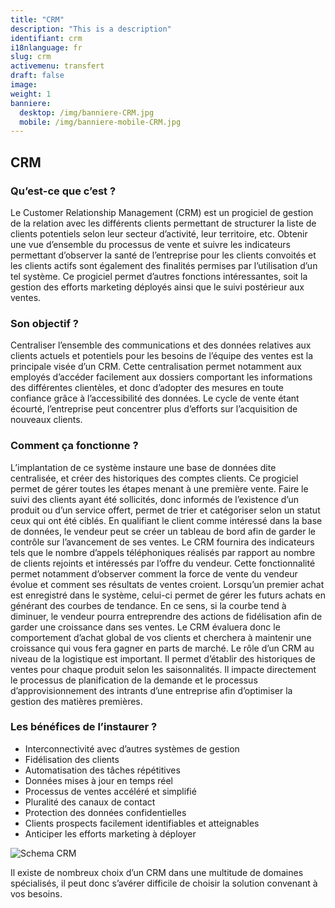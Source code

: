 ```yaml
---
title: "CRM"
description: "This is a description"
identifiant: crm
i18nlanguage: fr
slug: crm
activemenu: transfert
draft: false
image:
weight: 1
banniere:
  desktop: /img/banniere-CRM.jpg
  mobile: /img/banniere-mobile-CRM.jpg
---
```



## CRM

### Qu’est-ce que c’est ?

Le Customer Relationship Management (CRM) est un progiciel de gestion de la relation avec les différents clients permettant de structurer la liste de clients potentiels selon leur secteur d’activité, leur territoire, etc. Obtenir une vue d’ensemble du processus de vente et suivre les indicateurs permettant d’observer la santé de l’entreprise pour les clients convoités et les clients actifs sont également des finalités permises par l’utilisation d’un tel système. Ce progiciel permet d’autres fonctions intéressantes, soit la gestion des efforts marketing déployés ainsi que le suivi postérieur aux ventes.

### Son objectif ?

Centraliser l’ensemble des communications et des données relatives aux clients actuels et potentiels pour les besoins de l’équipe des ventes est la principale visée d’un CRM. Cette centralisation permet notamment aux employés d’accéder facilement aux dossiers comportant les informations des différentes clientèles, et donc d’adopter des mesures en toute confiance grâce à l’accessibilité des données. Le cycle de vente étant écourté, l’entreprise peut concentrer plus d’efforts sur l’acquisition de nouveaux clients. 

### Comment ça fonctionne ?

L’implantation de ce système instaure une base de données dite centralisée, et créer des historiques des comptes clients. Ce progiciel permet de gérer toutes les étapes menant à une première vente. Faire le suivi des clients ayant été sollicités, donc informés de l’existence d’un produit ou d’un service offert, permet de trier et catégoriser selon un statut ceux qui ont été ciblés. En qualifiant le client comme intéressé dans la base de données, le vendeur peut se créer un tableau de bord afin de garder le contrôle sur l’avancement de ses ventes. Le CRM fournira des indicateurs tels que le nombre d’appels téléphoniques réalisés par rapport au nombre de clients rejoints et intéressés par l’offre du vendeur. Cette fonctionnalité permet notamment d’observer comment la force de vente du vendeur évolue et comment ses résultats de ventes croient. Lorsqu’un premier achat est enregistré dans le système, celui-ci permet de gérer les futurs achats en générant des courbes de tendance. En ce sens, si la courbe tend à diminuer, le vendeur pourra entreprendre des actions de fidélisation afin de garder une croissance dans ses ventes. Le CRM évaluera donc le comportement d’achat global de vos clients et cherchera à maintenir une croissance qui vous fera gagner en parts de marché. Le rôle d’un CRM au niveau de la logistique est important. Il permet d’établir des historiques de ventes pour chaque produit selon les saisonnalités. Il impacte directement le processus de planification de la demande et le processus d’approvisionnement des intrants d’une entreprise afin d’optimiser la gestion des matières premières.

### Les bénéfices de l’instaurer ?

- Interconnectivité avec d’autres systèmes de gestion
- Fidélisation des clients
- Automatisation des tâches répétitives
- Données mises à jour en temps réel
- Processus de ventes accéléré et simplifié
- Pluralité des canaux de contact
- Protection des données confidentielles
- Clients prospects facilement identifiables et atteignables
- Anticiper les efforts marketing à déployer

![Schema CRM](/img/tableau-crm.png "Schema CRM")

Il existe de nombreux choix d’un CRM dans une multitude de domaines spécialisés, il peut donc s’avérer difficile de choisir la solution convenant à vos besoins. 